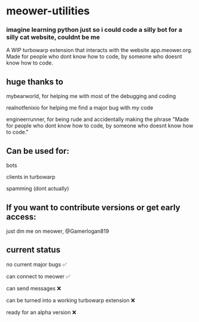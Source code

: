 # meower-utilities
### imagine learning python just so i could code a silly bot for a silly cat website, couldnt be me
A WIP turbowarp extension that interacts with the website app.meower.org. Made for people who dont know how to code, by someone who doesnt know how to code.

huge thanks to
-
mybearworld, for helping me with most of the debugging and coding

realnotfenixio for helping me find a major bug with my code

engineerrunner, for being rude and accidentally making the phrase "Made for people who dont know how to code, by someone who doesnt know how to code."



Can be used for:
-
bots

clients in turbowarp

spamming (dont actually)

If you want to contribute versions or get early access:
-
just dm me on meower, @Gamerlogan819



current status
-
no current major bugs ✅

can connect to meower ✅

can send messages ❌

can be turned into a working turbowarp extension ❌

ready for an alpha version ❌


